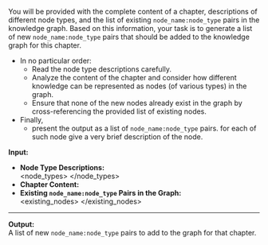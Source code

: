 You will be provided with the complete content of a chapter, descriptions of different node types, and the list of existing `node_name:node_type` pairs in the knowledge graph. Based on this information, your task is to generate a list of new `node_name:node_type` pairs that should be added to the knowledge graph for this chapter.

- In no particular order:
  - Read the node type descriptions carefully.
  - Analyze the content of the chapter and consider how different knowledge can be represented as nodes (of various types) in the graph.
  - Ensure that none of the new nodes already exist in the graph by cross-referencing the provided list of existing nodes.
- Finally,
  - present the output as a list of `node_name:node_type` pairs. for each of such node give a very brief description of the node.

**Input:**
- **Node Type Descriptions:**  
  <node_types> 
  </node_types> 
- **Chapter Content:**  
  <context> 
  </context>  
- **Existing `node_name:node_type` Pairs in the Graph:**  
  <existing_nodes> 
  </existing_nodes>

---

**Output:**  
A list of new `node_name:node_type` pairs to add to the graph for that chapter.
